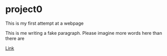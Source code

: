 # project0
This is my first attempt at a webpage

This is me writing a fake paragraph. Please imagine more words here than there are

<a href="https://www.youtube.com/"> Link</a>
